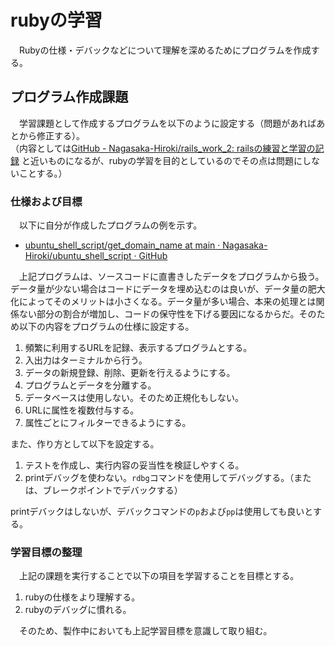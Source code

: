 # rubyの学習
　Rubyの仕様・デバックなどについて理解を深めるためにプログラムを作成する。

## プログラム作成課題
　学習課題として作成するプログラムを以下のように設定する（問題があればあとから修正する）。  
（内容としては[GitHub - Nagasaka-Hiroki/rails_work_2: railsの練習と学習の記録](https://github.com/Nagasaka-Hiroki/rails_work_2)
と近いものになるが、rubyの学習を目的としているのでその点は問題にしないことする。）

### 仕様および目標
　以下に自分が作成したプログラムの例を示す。

- [ubuntu_shell_script/get_domain_name at main · Nagasaka-Hiroki/ubuntu_shell_script · GitHub](https://github.com/Nagasaka-Hiroki/ubuntu_shell_script/tree/main/get_domain_name)

　上記プログラムは、ソースコードに直書きしたデータをプログラムから扱う。データ量が少ない場合はコードにデータを埋め込むのは良いが、データ量の肥大化によってそのメリットは小さくなる。データ量が多い場合、本来の処理とは関係ない部分の割合が増加し、コードの保守性を下げる要因になるからだ。そのため以下の内容をプログラムの仕様に設定する。

1. 頻繁に利用するURLを記録、表示するプログラムとする。
1. 入出力はターミナルから行う。
1. データの新規登録、削除、更新を行えるようにする。
1. プログラムとデータを分離する。
1. データベースは使用しない。そのため正規化もしない。
1. URLに属性を複数付与する。
1. 属性ごとにフィルターできるようにする。

また、作り方として以下を設定する。

1. テストを作成し、実行内容の妥当性を検証しやすくる。
1. printデバッグを使わない。`rdbg`コマンドを使用してデバッグする。（または、ブレークポイントでデバックする）

printデバックはしないが、デバックコマンドの`p`および`pp`は使用しても良いとする。

### 学習目標の整理
　上記の課題を実行することで以下の項目を学習することを目標とする。

1. rubyの仕様をより理解する。
1. rubyのデバッグに慣れる。

　そのため、製作中においても上記学習目標を意識して取り組む。